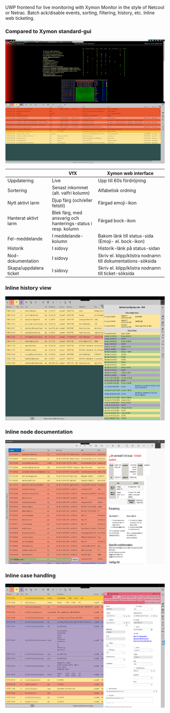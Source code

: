 UWP frontend for live monitoring with Xymon Monitor in the style of Netcool or Netrac. Batch ack/disable events, sorting, filtering, history, etc. Inline web ticketing. 

### Compared to Xymon standard-gui
<img src="vfx_comp.png" width="1040" height="390">

| | VfX         | Xymon web interface |
|---| ----------- | ----------- |
|Uppdatering| Live | Upp till 60s fördröjning
|Sortering| Senast inkommet<br>(alt. valfri kolumn) | Alfabetisk ordning       |
|Nytt aktivt larm | Djup färg (och/eller fetstil)| Färgad emoji-ikon        |
|Hanterat aktivt larm | Blek färg, med ansvarig och <br>hanterings-status i resp. kolumn | Färgad bock-ikon |
|Fel-meddelande| I meddelande-kolumn | Bakom länk till status-sida (Emoji- el. bock-ikon) |
|Historik| I sidovy | Historik-länk på status-sidan |
|Nod-dokumentation | I sidovy | Skriv el. klipp/klistra nodnamn till dokumentations-söksida |
|Skapa/uppdatera ticket | I sidovy | Skriv el. klipp/klistra nodnamn till ticket-söksida |

### Inline history view

<img src="vfx1.png" width="640" height="390">

### Inline node documentation

<img src="vfx_docs.png" width="640" height="390">

### Inline case handling

<img src="vfx_case.png" width="640" height="390">
